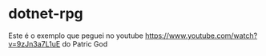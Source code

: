 # dotnet-rpg
Este é o exemplo que peguei no youtube https://www.youtube.com/watch?v=9zJn3a7L1uE
do Patric God
